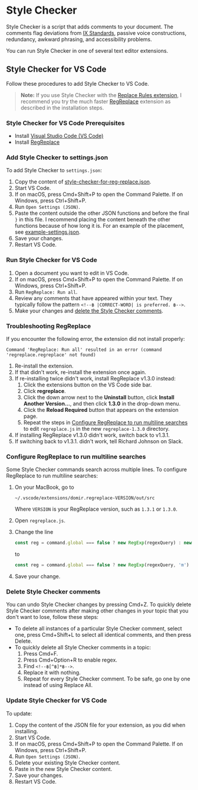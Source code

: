 # Style Checker

Style Checker is a script that adds comments to your document.
The comments flag deviations from
[IX Standards](https://confluence.eng.vmware.com/display/public/IXCS/IX+Content+Standards),
passive voice constructions, redundancy, awkward phrasing, and accessibility problems.

You can run Style Checker in one of several text editor extensions.

## <a id="style-checker"></a> Style Checker for VS Code

Follow these procedures to add Style Checker to VS Code.

> **Note:** If you use Style Checker with the [Replace Rules extension](https://marketplace.visualstudio.com/items?itemName=bhughes339.replacerules),
> I recommend you try the much faster
> [RegReplace](https://marketplace.visualstudio.com/items?itemName=DomiR.regreplace) extension as
> described in the installation steps.

### <a id="prereqs"></a> Style Checker for VS Code Prerequisites

- Install [Visual Studio Code (VS Code)](https://code.visualstudio.com/download)
- Install [RegReplace](https://marketplace.visualstudio.com/items?itemName=DomiR.regreplace)

### <a id="add"></a> Add Style Checker to settings.json

To add Style Checker to `settings.json`:

1. Copy the content of [style-checker-for-reg-replace.json](style-checker-for-reg-replace.json).
2. Start VS Code.
3. If on macOS, press Cmd+Shift+P to open the Command Palette. If on Windows, press Ctrl+Shift+P.
4. Run `Open Settings (JSON)`.
5. Paste the content outside the other JSON functions and before the final `}` in this file.
   I recommend placing the content beneath the other functions because of how long it is.
   For an example of the placement, see [example-settings.json](example-settings.json).
6. Save your changes.
7. Restart VS Code.

### <a id="run"></a> Run Style Checker for VS Code

1. Open a document you want to edit in VS Code.
1. If on macOS, press Cmd+Shift+P to open the Command Palette. If on Windows, press Ctrl+Shift+P.
1. Run `RegReplace: Run all`.
1. Review any comments that have appeared within your text.
   They typically follow the pattern `<!--฿ |CORRECT-WORD| is preferred. ฿-->`.
1. Make your changes and [delete the Style Checker comments](#delete).

### <a id="tshoot"></a> Troubleshooting RegReplace

If you encounter the following error, the extension did not install properly:

```text
Command 'RegReplace: Run all' resulted in an error (command 'regreplace.regreplace' not found)
```

1. Re-install the extension.
2. If that didn't work, re-install the extension once again.
3. If re-installing twice didn't work, install RegReplace v1.3.0 instead:
   1. Click the extensions button on the VS Code side bar.
   2. Click **regreplace**.
   3. Click the down arrow next to the **Uninstall** button, click **Install Another Version...**, and then click **1.3.0** in the drop-down menu.
   4. Click the **Reload Required** button that appears on the extension page.
   5. Repeat the steps in [Configure RegReplace to run multiline searches](#multiline) to edit `regreplace.js` in the new `regreplace-1.3.0` directory.
4. If installing RegReplace v1.3.0 didn't work, switch back to v1.3.1.
5. If switching back to v1.3.1. didn't work, tell Richard Johnson on Slack.

### <a id="multiline"></a> Configure RegReplace to run multiline searches

Some Style Checker commands search across multiple lines.
To configure RegReplace to run multiline searches:

1. On your MacBook, go to

   ```console
   ~/.vscode/extensions/domir.regreplace-VERSION/out/src
   ```

   Where `VERSION` is your RegReplace version, such as `1.3.1` or `1.3.0`.

2. Open `regreplace.js`.
3. Change the line

    ```js
    const reg = command.global === false ? new RegExp(regexQuery) : new RegExp(regexQuery, 'g');
    ```

    to

    ```js
    const reg = command.global === false ? new RegExp(regexQuery, 'm') : new RegExp(regexQuery, 'gm');
    ```

4. Save your change.

### <a id="delete"></a> Delete Style Checker comments

You can undo Style Checker changes by pressing Cmd+Z.
To quickly delete Style Checker comments after making other changes in your topic that you don't want
to lose, follow these steps:

- To delete all instances of a particular Style Checker comment, select one, press Cmd+Shift+L to
  select all identical comments, and then press Delete.
- To quickly delete all Style Checker comments in a topic:
   1. Press Cmd+F.
   2. Press Cmd+Option+R to enable regex.
   3. Find `<!--฿[^฿]*฿-->`.
   4. Replace it with nothing.
   5. Repeat for every Style Checker comment. To be safe, go one by one instead of using Replace All.

### <a id="update"></a> Update Style Checker for VS Code

To update:

1. Copy the content of the JSON file for your extension, as you did when installing.
2. Start VS Code.
3. If on macOS, press Cmd+Shift+P to open the Command Palette. If on Windows, press Ctrl+Shift+P.
4. Run `Open Settings (JSON)`.
5. Delete your existing Style Checker content.
6. Paste in the new Style Checker content.
7. Save your changes.
8. Restart VS Code.

